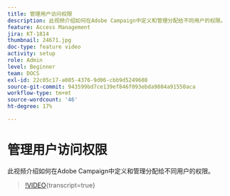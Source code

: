 ```yaml
---
title: 管理用户访问权限
description: 此视频介绍如何在Adobe Campaign中定义和管理分配给不同用户的权限。
feature: Access Management
jira: KT-1814
thumbnail: 24671.jpg
doc-type: feature video
activity: setup
role: Admin
level: Beginner
team: DOCS
exl-id: 22c05c17-a085-4376-9d06-cbb9d5249608
source-git-commit: 943599bd7ce139ef846f093ebda9084a91550aca
workflow-type: tm+mt
source-wordcount: '46'
ht-degree: 17%

---
```


# 管理用户访问权限

此视频介绍如何在Adobe Campaign中定义和管理分配给不同用户的权限。

>[!VIDEO](https://video.tv.adobe.com/v/24671?learn=on){transcript=true}

